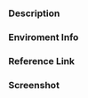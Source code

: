 ### Description

<!-- If this is a bug, provide as much information as you can to help reproduce the issue. -->

### Enviroment Info


### Reference Link

<!-- It's better if you give a link that can reproduce the bug.  -->

### Screenshot

<!-- Screenshot, if any (drag an image here). -->
